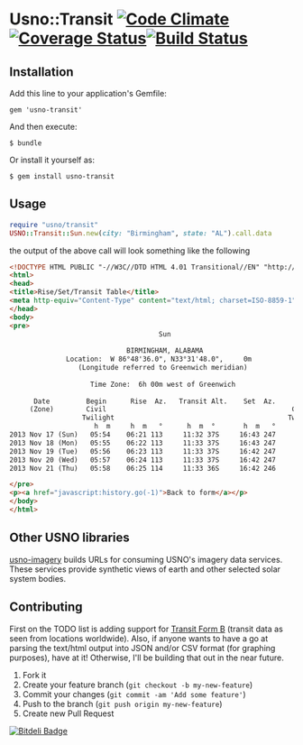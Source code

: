 # Usno::Transit [![Code Climate](https://codeclimate.com/github/rthbound/usno-transit.png)](https://codeclimate.com/github/rthbound/usno-transit)[![Coverage Status](https://coveralls.io/repos/rthbound/usno-transit/badge.png)](https://coveralls.io/r/rthbound/usno-transit)[![Build Status](https://travis-ci.org/rthbound/usno-transit.png?branch=master)](https://travis-ci.org/rthbound/usno-transit)

## Installation

Add this line to your application's Gemfile:

    gem 'usno-transit'

And then execute:

    $ bundle

Or install it yourself as:

    $ gem install usno-transit

## Usage

```ruby
require "usno/transit"
USNO::Transit::Sun.new(city: "Birmingham", state: "AL").call.data
```

the output of the above call will look something like the following

```html
<!DOCTYPE HTML PUBLIC "-//W3C//DTD HTML 4.01 Transitional//EN" "http://www.w3.org/TR/html4/loose.dtd">
<html>
<head>
<title>Rise/Set/Transit Table</title>
<meta http-equiv="Content-Type" content="text/html; charset=ISO-8859-1">
</head>
<body>
<pre>
                                     Sun                                     
     
                             BIRMINGHAM, ALABAMA                             
              Location:  W 86°48'36.0", N33°31'48.0",     0m               
                 (Longitude referred to Greenwich meridian)                  
     
                    Time Zone:  6h 00m west of Greenwich                     
     
      Date         Begin      Rise  Az.   Transit Alt.    Set  Az.     End
     (Zone)        Civil                                              Civil  
                  Twilight                                           Twilight
                     h  m     h  m   °      h  m  °       h  m   °      h  m
2013 Nov 17 (Sun)   05:54    06:21 113     11:32 37S     16:43 247     17:10      
2013 Nov 18 (Mon)   05:55    06:22 113     11:33 37S     16:43 247     17:09      
2013 Nov 19 (Tue)   05:56    06:23 113     11:33 37S     16:42 247     17:09      
2013 Nov 20 (Wed)   05:57    06:24 113     11:33 37S     16:42 247     17:09      
2013 Nov 21 (Thu)   05:58    06:25 114     11:33 36S     16:42 246     17:08      

</pre>
<p><a href="javascript:history.go(-1)">Back to form</a></p>
</body>
</html>
```

## Other USNO libraries

[usno-imagery](http://github.com/rthbound/usno-transit) builds URLs for consuming USNO's imagery data services. These services provide synthetic views of earth and other selected solar system bodies.

## Contributing

First on the TODO list is adding support for [Transit Form B](http://aa.usno.navy.mil/data/docs/mrst.php) (transit data as seen from locations worldwide). Also, if anyone wants to have a go at parsing the text/html output into JSON and/or CSV format (for graphing purposes), have at it! Otherwise, I'll be building that out in the near future.

1. Fork it
2. Create your feature branch (`git checkout -b my-new-feature`)
3. Commit your changes (`git commit -am 'Add some feature'`)
4. Push to the branch (`git push origin my-new-feature`)
5. Create new Pull Request

[![Bitdeli Badge](https://d2weczhvl823v0.cloudfront.net/rthbound/usno-transit/trend.png)](https://bitdeli.com/free "Bitdeli Badge")
